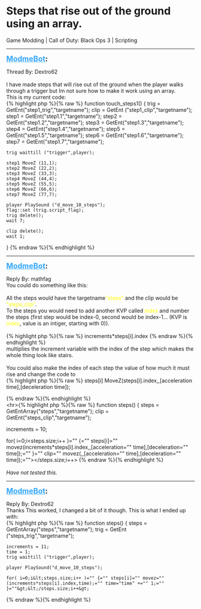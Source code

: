 # Steps that rise out of the ground using an array.
Game Modding | Call of Duty: Black Ops 3 | Scripting

---
<strong style="font-size: 1.4em;"><span style="text-decoration: underline;text-decoration-color: #34a7f9;"><span style="color:#34a7f9;">ModmeBot</span></span>:</strong>

<p>Thread By: Dextro62<br /> <br />I have made steps that will rise out of the ground when the player walks through a trigger but Im not sure how to make it work using an array.<br />This is my current code:<br />{% highlight php %}{% raw %}
function touch_steps1()
{
	trig = GetEnt("step1_trig","targetname");
	clip = GetEnt ("step1_clip","targetname");
	step1 = GetEnt("step1.1","targetname");
	step2 = GetEnt("step1.2","targetname");
	step3 = GetEnt("step1.3","targetname");
	step4 = GetEnt("step1.4","targetname");
	step5 = GetEnt("step1.5","targetname");
	step6 = GetEnt("step1.6","targetname");
	step7 = GetEnt("step1.7","targetname");

	trig waittill ("trigger",player);

	step1 MoveZ (11,1);
	step2 MoveZ (22,2);
	step3 MoveZ (33,3);
	step4 MoveZ (44,4);
	step5 MoveZ (55,5);
	step6 MoveZ (66,6);
	step7 MoveZ (77,7);

	player PlaySound ("d_move_10_steps");
	flag::set (trig.script_flag);
	trig delete();
	wait 7;
	
	clip delete();
	wait 1;
}
{% endraw %}{% endhighlight %}
</p>

---
<strong style="font-size: 1.4em;"><span style="text-decoration: underline;text-decoration-color: #34a7f9;"><span style="color:#34a7f9;">ModmeBot</span></span>:</strong>

<p>Reply By: mathfag<br />You could do something like this:<br /> <br />All the steps would have the targetname<span style="color:#ffff00;">&quot;steps&quot;</span> and the clip would be <span style="color:#ffff00;">&quot;steps_clip&quot;</span>.<br />To the steps you would need to add another KVP called <span style="color:#ffff00;">index </span>and number the steps (first step would be index-0, second would be index-1... (KVP is <span style="color:#ffff00;">index</span>, value is an intiger, starting with 0)).<br /> <br />{% highlight php %}{% raw %}
increments*steps[i].index
{% endraw %}{% endhighlight %}
 <br />multiplies the increment variable with the index of the step which makes the whole thing look like stairs.<br /> <br />You could also make the index of each step the value of how much it must rise and change the code to<br />{% highlight php %}{% raw %}
steps[i] MoveZ(steps[i].index,,[acceleration time],[deceleration time]);

{% endraw %}{% endhighlight %}
 <br />&lt;hr&gt;{% highlight php %}{% raw %}
function steps()
{
steps = GetEntArray("steps","targetname");
clip = GetEnt("steps_clip","targetname");

increments = 10;

for( i=0;i&lt;steps.size;i++ )="" {="" steps[i]="" movez(increments*steps[i].index,,[acceleration="" time],[deceleration="" time]);="" }="" clip="" movez(,,[acceleration="" time],[deceleration="" time]);=""&gt;&lt;/steps.size;i++&gt;
{% endraw %}{% endhighlight %}
 <br /> <br />*Have not tested this.*</p>

---
<strong style="font-size: 1.4em;"><span style="text-decoration: underline;text-decoration-color: #34a7f9;"><span style="color:#34a7f9;">ModmeBot</span></span>:</strong>

<p>Reply By: Dextro62<br />Thanks This worked, I changed a bit of it though. This is what I ended up with:<br />{% highlight php %}{% raw %}
function steps()
{
	steps = GetEntArray("steps","targetname");
	trig = GetEnt ("steps_trig","targetname"); 

	increments = 11;
	time = 1;
	trig waittill ("trigger",player);

	player PlaySound("d_move_10_steps");

	for( i=0;i&lt;steps.size;i++ )="" {="" steps[i]="" movez="" (increments*steps[i].index,time);="" time="time" +="" 1;="" }=""&gt;&lt;/steps.size;i++&gt;
{% endraw %}{% endhighlight %}
</p>
